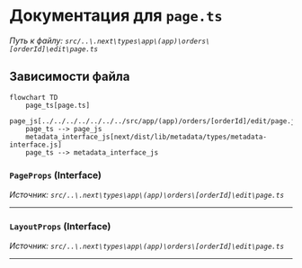 # Документация для `page.ts`

*Путь к файлу: `src/..\.next\types\app\(app)\orders\[orderId]\edit\page.ts`*

## Зависимости файла

```mermaid
flowchart TD
    page_ts[page.ts]
    page_js[../../../../../../../src/app/(app)/orders/[orderId]/edit/page.js]
    page_ts --> page_js
    metadata_interface_js[next/dist/lib/metadata/types/metadata-interface.js]
    page_ts --> metadata_interface_js
```

### `PageProps` (Interface)

*Источник: `src/..\.next\types\app\(app)\orders\[orderId]\edit\page.ts`*

---
### `LayoutProps` (Interface)

*Источник: `src/..\.next\types\app\(app)\orders\[orderId]\edit\page.ts`*

---
